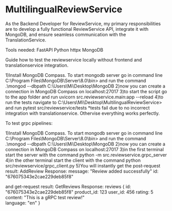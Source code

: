 # MultilingualReviewService

As the Backend Developer for ReviewService, my primary responsibilities are to develop a fully
functional ReviewService API, integrate it with MongoDB, and ensure seamless communication with the
TranslationService.

Tools needed:
FastAPI 
Python
httpx
MongoDB

Guide how to test the reviewservice locally without frontend and translationservice integration.

1)Install MongoDB Compass. To start mongodb server go in command line
C:\Program Files\MongoDB\Server\8.0\bin>
and run the command 
.\mongod --dbpath C:\Users\Mi\Desktop\MongoDB
2)now you can create a connection in MongoDB Compass on localhost:27017
3)to start the script go to the app folder and run
uvicorn src.reviewservice.main:app --reload
4)to run the tests navigate to C:\Users\Mi\Desktop\MultilingualReviewService> and run
pytest src/reviewservice/tests
*tests fail due to no incorrect integration with translationservice. Othervise everything works perfectly.

To test grpc pipelines:

1)Install MongoDB Compass. To start mongodb server go in command line
C:\Program Files\MongoDB\Server\8.0\bin>
and run the command 
.\mongod --dbpath C:\Users\Mi\Desktop\MongoDB
2)now you can create a connection in MongoDB Compass on localhost:27017
3)in the first terminal start the server with the command 
python -m src.reviewservice.grpc_server
4)in the other terminal start the client with the command 
python src/reviewservice/grpc_client.py
5)You will instantly get the post-request result:
AddReview Response: message: "Review added successfully"
id: "676075343e2cae229deb85f8"

and get-request result:
GetReviews Response: reviews {
  id: "676075343e2cae229deb85f8"
  product_id: 123
  user_id: 456
  rating: 5
  content: "This is a gRPC test review!"   
  language: "en"
}

